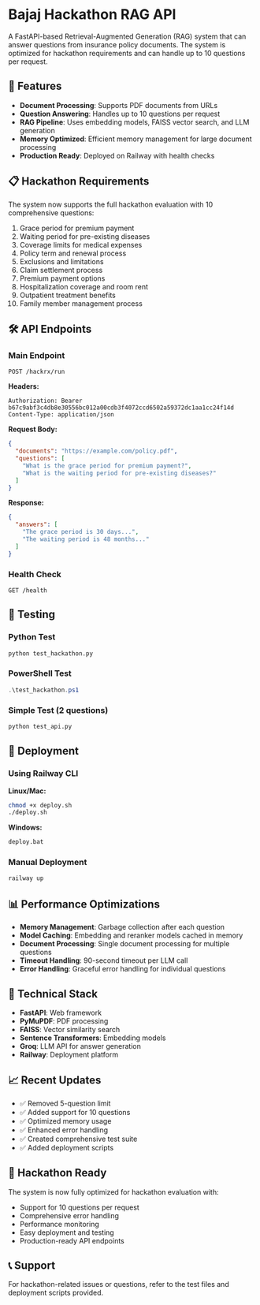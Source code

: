 # Bajaj Hackathon RAG API

A FastAPI-based Retrieval-Augmented Generation (RAG) system that can answer questions from insurance policy documents. The system is optimized for hackathon requirements and can handle up to 10 questions per request.

## 🚀 Features

- **Document Processing**: Supports PDF documents from URLs
- **Question Answering**: Handles up to 10 questions per request
- **RAG Pipeline**: Uses embedding models, FAISS vector search, and LLM generation
- **Memory Optimized**: Efficient memory management for large document processing
- **Production Ready**: Deployed on Railway with health checks

## 📋 Hackathon Requirements

The system now supports the full hackathon evaluation with 10 comprehensive questions:

1. Grace period for premium payment
2. Waiting period for pre-existing diseases
3. Coverage limits for medical expenses
4. Policy term and renewal process
5. Exclusions and limitations
6. Claim settlement process
7. Premium payment options
8. Hospitalization coverage and room rent
9. Outpatient treatment benefits
10. Family member management process

## 🛠️ API Endpoints

### Main Endpoint
```
POST /hackrx/run
```

**Headers:**
```
Authorization: Bearer b67c9abf3c4db8e30556bc012a00cdb3f4072ccd6502a59372dc1aa1cc24f14d
Content-Type: application/json
```

**Request Body:**
```json
{
  "documents": "https://example.com/policy.pdf",
  "questions": [
    "What is the grace period for premium payment?",
    "What is the waiting period for pre-existing diseases?"
  ]
}
```

**Response:**
```json
{
  "answers": [
    "The grace period is 30 days...",
    "The waiting period is 48 months..."
  ]
}
```

### Health Check
```
GET /health
```

## 🧪 Testing

### Python Test
```bash
python test_hackathon.py
```

### PowerShell Test
```powershell
.\test_hackathon.ps1
```

### Simple Test (2 questions)
```bash
python test_api.py
```

## 🚀 Deployment

### Using Railway CLI

**Linux/Mac:**
```bash
chmod +x deploy.sh
./deploy.sh
```

**Windows:**
```cmd
deploy.bat
```

### Manual Deployment
```bash
railway up
```

## 📊 Performance Optimizations

- **Memory Management**: Garbage collection after each question
- **Model Caching**: Embedding and reranker models cached in memory
- **Document Processing**: Single document processing for multiple questions
- **Timeout Handling**: 90-second timeout per LLM call
- **Error Handling**: Graceful error handling for individual questions

## 🔧 Technical Stack

- **FastAPI**: Web framework
- **PyMuPDF**: PDF processing
- **FAISS**: Vector similarity search
- **Sentence Transformers**: Embedding models
- **Groq**: LLM API for answer generation
- **Railway**: Deployment platform

## 📈 Recent Updates

- ✅ Removed 5-question limit
- ✅ Added support for 10 questions
- ✅ Optimized memory usage
- ✅ Enhanced error handling
- ✅ Created comprehensive test suite
- ✅ Added deployment scripts

## 🎯 Hackathon Ready

The system is now fully optimized for hackathon evaluation with:
- Support for 10 questions per request
- Comprehensive error handling
- Performance monitoring
- Easy deployment and testing
- Production-ready API endpoints

## 📞 Support

For hackathon-related issues or questions, refer to the test files and deployment scripts provided.